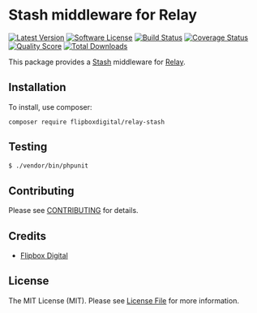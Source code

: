 # Stash middleware for Relay
[![Latest Version](https://img.shields.io/github/release/flipbox/relay-stash.svg?style=flat-square)](https://github.com/flipbox/relay-stash/releases)
[![Software License](https://img.shields.io/badge/license-MIT-brightgreen.svg?style=flat-square)](LICENSE.md)
[![Build Status](https://img.shields.io/travis/flipbox/relay-stash/master.svg?style=flat-square)](https://travis-ci.org/flipbox/relay-stash)
[![Coverage Status](https://img.shields.io/scrutinizer/coverage/g/flipbox/relay-stash.svg?style=flat-square)](https://scrutinizer-ci.com/g/flipbox/relay-stash/code-structure)
[![Quality Score](https://img.shields.io/scrutinizer/g/flipbox/relay-stash.svg?style=flat-square)](https://scrutinizer-ci.com/g/flipbox/relay-stash)
[![Total Downloads](https://img.shields.io/packagist/dt/flipboxdigital/relay-stash.svg?style=flat-square)](https://packagist.org/packages/flipboxdigital/relay-stash)

This package provides a [Stash](https://github.com/tedious/Stash) middleware for [Relay](http://relayphp.com/).

## Installation

To install, use composer:

```
composer require flipboxdigital/relay-stash
```

## Testing

``` bash
$ ./vendor/bin/phpunit
```

## Contributing

Please see [CONTRIBUTING](https://github.com/flipbox/relay-stash/blob/master/CONTRIBUTING.md) for details.


## Credits

- [Flipbox Digital](https://github.com/flipbox)

## License

The MIT License (MIT). Please see [License File](https://github.com/flipbox/relay-stash/blob/master/LICENSE) for more information.
